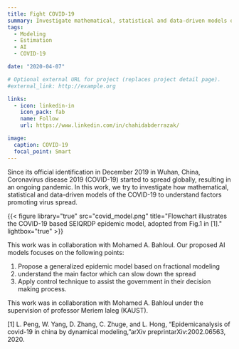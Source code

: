 ```yaml
---
title: Fight COVID-19
summary: Investigate mathematical, statistical and data-driven models of the COVID-19 to understand factors promoting  virus spread.
tags:
  - Modeling
  - Estimation
  - AI
  - COVID-19

date: "2020-04-07"

# Optional external URL for project (replaces project detail page).
#external_link: http://example.org

links:
  - icon: linkedin-in
    icon_pack: fab
    name: Follow
    url: https://www.linkedin.com/in/chahidabderrazak/

image:
  caption: COVID-19
  focal_point: Smart
---
```


Since its official identification in December 2019 in Wuhan, China, Coronavirus disease 2019 (COVID-19) started to spread globally, resulting in an ongoing pandemic. In this work, we try to investigate how mathematical, statistical and data-driven models of the COVID-19 to understand factors promoting virus spread.

{{< figure library="true" src="covid_model.png" title="Flowchart illustrates the COVID-19 based SEIQRDP epidemic model, adopted from Fig.1 in [1]." lightbox="true" >}}

This work was in collaboration with Mohamed A. Bahloul. Our proposed AI models focuses on the following points:

1. Propose a generalized epidemic model based on fractional modeling
2. understand the main factor which can slow down the spread
3. Apply control technique to assist the government in their decision making process.

This work was in collaboration with Mohamed A. Bahloul under the supervision of professor Meriem laleg (KAUST).

[1] L. Peng, W. Yang, D. Zhang, C. Zhuge, and L. Hong, “Epidemicanalysis of covid-19 in china by dynamical modeling,”arXiv preprintarXiv:2002.06563, 2020.
